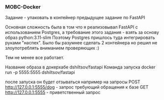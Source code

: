 ### MOBC-Docker

Задание - упаковать в контейнер предыдущее задание по FastAPI

Основная сложность была в том что я реализовывал FastAPI с использованием Postgres, а требование этого задания - взять за основу образ python:3.11-slim
Поэтому Postgres пришлось туда интегрировать руками "наспех". Было бы разумнее сделать 2 контейнера но решил не злоупотреблять вниманием проверяющих :)

Тем не менее все работает. 

Название образа в докерхабе dshiltsov/fastapi
Команда запуска docker run -p 5555:5555 dshiltsov/fastapi

после запуска он будет отзываться например на запросы 
POST http://127.0.0.1:5555/dog - запрос требующий обращения к базе
GET  http://127.0.0.1:5555 - приветственный запрос
